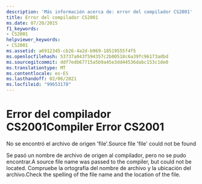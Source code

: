```yaml
---
description: 'Más información acerca de: error del compilador CS2001'
title: Error del compilador CS2001
ms.date: 07/20/2015
f1_keywords:
- CS2001
helpviewer_keywords:
- CS2001
ms.assetid: a6912345-cb26-4a2d-b969-18519555f4f5
ms.openlocfilehash: 53737a043f594357c2b00518c6a39fc96173adbd
ms.sourcegitcommit: ddf7edb67715a5b9a45e3dd44536dabc153c1de0
ms.translationtype: MT
ms.contentlocale: es-ES
ms.lasthandoff: 02/06/2021
ms.locfileid: "99653178"
---
```

# <a name="compiler-error-cs2001"></a><span data-ttu-id="33c02-103">Error del compilador CS2001</span><span class="sxs-lookup"><span data-stu-id="33c02-103">Compiler Error CS2001</span></span>

<span data-ttu-id="33c02-104">No se encontró el archivo de origen 'file'.</span><span class="sxs-lookup"><span data-stu-id="33c02-104">Source file 'file' could not be found</span></span>  
  
 <span data-ttu-id="33c02-105">Se pasó un nombre de archivo de origen al compilador, pero no se pudo encontrar.</span><span class="sxs-lookup"><span data-stu-id="33c02-105">A source file name was passed to the compiler, but could not be located.</span></span> <span data-ttu-id="33c02-106">Compruebe la ortografía del nombre de archivo y la ubicación del archivo.</span><span class="sxs-lookup"><span data-stu-id="33c02-106">Check the spelling of the file name and the location of the file.</span></span>
